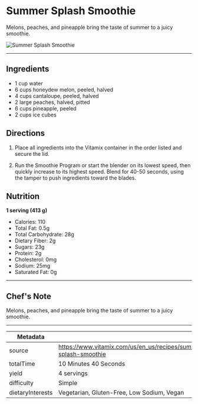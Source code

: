 # Summer Splash Smoothie

Melons, peaches, and pineapple bring the taste of summer to a juicy smoothie.

![Summer Splash Smoothie](https://www.vitamix.com/content/dam/vitamix/migration/media/recipe/rcpsummersplashsmoothie/images/summersplashsmoothiejpg.jpg)

---

## Ingredients

- 1 cup water
- 6 cups honeydew melon, peeled, halved
- 4 cups cantaloupe, peeled, halved
- 2 large peaches, halved, pitted
- 6 cups pineapple, peeled
- 2 cups ice cubes

## Directions

1. Place all ingredients into the Vitamix container in the order listed and secure the lid.

2. Run the Smoothie Program or start the blender on its lowest speed, then quickly increase to its highest speed. Blend for 40-50 seconds, using the tamper to push ingredients toward the blades.

## Nutrition

**1 serving (413 g)**

- Calories: 110
- Total Fat: 0.5g
- Total Carbohydrate: 28g
- Dietary Fiber: 2g
- Sugars: 23g
- Protein: 2g
- Cholesterol: 0mg
- Sodium: 25mg
- Saturated Fat: 0g

---

## Chef's Note

Melons, peaches, and pineapple bring the taste of summer to a juicy smoothie.

---

| Metadata |  |
| --- | --- |
| source | https://www.vitamix.com/us/en_us/recipes/summer-splash-smoothie |
| totalTime | 10 Minutes 40 Seconds |
| yield | 4 servings |
| difficulty | Simple |
| dietaryInterests | Vegetarian, Gluten-Free, Low Sodium, Vegan |
